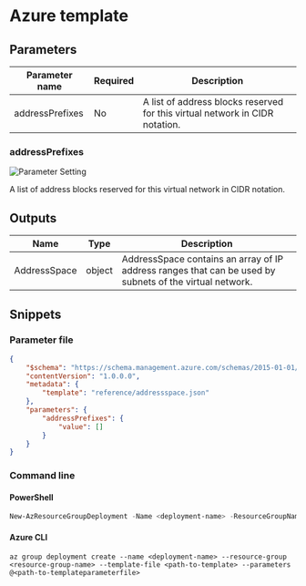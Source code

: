 # Azure template

## Parameters

Parameter name | Required | Description
-------------- | -------- | -----------
addressPrefixes | No       | A list of address blocks reserved for this virtual network in CIDR notation.

### addressPrefixes

![Parameter Setting](https://img.shields.io/badge/parameter-optional-green?style=flat-square)

A list of address blocks reserved for this virtual network in CIDR notation.

## Outputs

Name | Type | Description
---- | ---- | -----------
AddressSpace | object | AddressSpace contains an array of IP address ranges that can be used by subnets of the virtual network.

## Snippets

### Parameter file

```json
{
    "$schema": "https://schema.management.azure.com/schemas/2015-01-01/deploymentParameters.json#",
    "contentVersion": "1.0.0.0",
    "metadata": {
        "template": "reference/addressspace.json"
    },
    "parameters": {
        "addressPrefixes": {
            "value": []
        }
    }
}
```

### Command line

#### PowerShell

```powershell
New-AzResourceGroupDeployment -Name <deployment-name> -ResourceGroupName <resource-group-name> -TemplateFile <path-to-template> -TemplateParameterFile <path-to-templateparameter>
```

#### Azure CLI

```text
az group deployment create --name <deployment-name> --resource-group <resource-group-name> --template-file <path-to-template> --parameters @<path-to-templateparameterfile>
```
